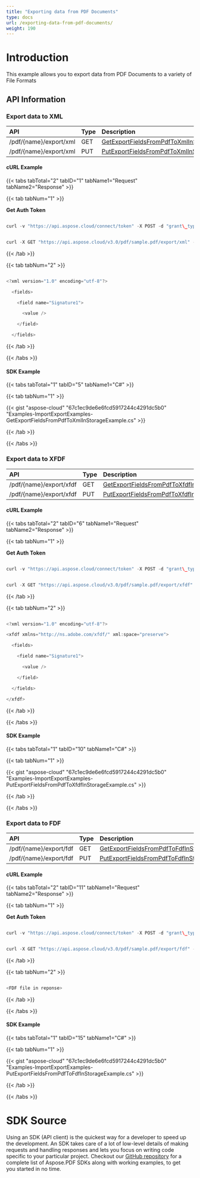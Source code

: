 ```yaml
---
title: "Exporting data from PDF Documents"
type: docs
url: /exporting-data-from-pdf-documents/
weight: 190
---
```


# **Introduction**
This example allows you to export data from PDF Documents to a variety of File Formats


## **API Information**
### **Export data to XML**

|**API**|**Type**|**Description**|
| :- | :- | :- |
|/pdf/{name}/export/xml|GET|[GetExportFieldsFromPdfToXmlInStorage](https://apireference.aspose.cloud/pdf/#/ExportPdfToXml/GetExportFieldsFromPdfToXmlInStorage)|
|/pdf/{name}/export/xml|PUT|[PutExportFieldsFromPdfToXmlInStorage](https://apireference.aspose.cloud/pdf/#/ExportPdfToXml/PutExportFieldsFromPdfToXmlInStorage)|
#### **cURL Example**
{{< tabs tabTotal="2" tabID="1" tabName1="Request" tabName2="Response" >}}

{{< tab tabNum="1" >}}

**Get Auth Token**

```java

curl -v "https://api.aspose.cloud/connect/token" -X POST -d "grant\_type=client\_credentials&client\_id=<APP\_SID>&client\_secret=<APP\_KEY>" -H "Content-Type: application/x-www-form-urlencoded" -H "Accept: application/json"

```

```java

curl -X GET "https://api.aspose.cloud/v3.0/pdf/sample.pdf/export/xml" -H "accept: multipart/form-data" -H "authorization: Bearer eyJhbGciOiJSUzI1NiIsInR5cCI6IkpXVCJ9.eyJuYmYiOjE1NjcwNjczMTMsImV4cCI6MTU2NzE1MzcxMywiaXNzIjoiaHR0cHM6Ly9hcGkuYXNwb3NlLmNsb3VkIiwiYXVkIjpbImh0dHBzOi8vYXBpLmFzcG9zZS5jbG91ZC9yZXNvdXJjZXMiLCJhcGkucGxhdGZvcm0iLCJhcGkucHJvZHVjdHMiXSwiY2xpZW50X2lkIjoiOWYwYjI2ZDEtMGYxZi00MDNiLTliYTQtMTMzMzk4MGFjNmRiIiwiY2xpZW50X2lkU3J2SWQiOiIiLCJzY29wZSI6WyJhcGkucGxhdGZvcm0iLCJhcGkucHJvZHVjdHMiXX0.cDfobSCDhKyoaqYib2esXXPvWvDWvFzfFVw7x-VTjgUcnYV1wC-vYn6zgebYMExPwAPCCMflNw4Uwc1Zi\_MQxjAdKeUoetesAySW6yQs5pzIq4ifvwxYDoyd6P64cDP8GCveIfr4CqI\_9UU9hernKXk3nBCSj7CKHe8YC7WrlJDmnNm8cFKUFNFHu1ZIzhZX2Xw-B6z8KfNRIaFi5NGGGW-\_MYesaqGuoMLM7IkP2C5XzlyvuvH2pFFYVA7roeMPksCXm233dmPQe4xmnePKO1HQoIkQYPFmdBWokDl\_T1745L2uCynkE-ul7l7wuwc1SRTjkrHV\_X7Dp5Qt8DW-1g"

```

{{< /tab >}}

{{< tab tabNum="2" >}}

```java

<?xml version="1.0" encoding="utf-8"?>

  <fields>

    <field name="Signature1">

      <value />

    </field>

  </fields>

```

{{< /tab >}}

{{< /tabs >}}
#### **SDK Example**
{{< tabs tabTotal="1" tabID="5" tabName1="C#" >}}

{{< tab tabNum="1" >}}

{{< gist "aspose-cloud" "67c1ec9de6e6fcd5917244c4291dc5b0" "Examples-ImportExportExamples-GetExportFieldsFromPdfToXmlInStorageExample.cs" >}}

{{< /tab >}}

{{< /tabs >}}
### **Export data to XFDF**

|**API**|**Type**|**Description**|
| :- | :- | :- |
|/pdf/{name}/export/xfdf|GET|[GetExportFieldsFromPdfToXfdfInStorage](https://apireference.aspose.cloud/pdf/#/ExportPdfToXfdf/GetExportFieldsFromPdfToXfdfInStorage)|
|/pdf/{name}/export/xfdf|PUT|[PutExportFieldsFromPdfToXfdfInStorage](https://apireference.aspose.cloud/pdf/#/ExportPdfToXfdf/PutExportFieldsFromPdfToXfdfInStorage)|
#### **cURL Example**
{{< tabs tabTotal="2" tabID="6" tabName1="Request" tabName2="Response" >}}

{{< tab tabNum="1" >}}

**Get Auth Token**

```java

curl -v "https://api.aspose.cloud/connect/token" -X POST -d "grant\_type=client\_credentials&client\_id=<APP\_SID>&client\_secret=<APP\_KEY>" -H "Content-Type: application/x-www-form-urlencoded" -H "Accept: application/json"

```

```java

curl -X GET "https://api.aspose.cloud/v3.0/pdf/sample.pdf/export/xfdf" -H "accept: multipart/form-data" -H "authorization: Bearer eyJhbGciOiJSUzI1NiIsInR5cCI6IkpXVCJ9.eyJuYmYiOjE1NjcwNjczMTMsImV4cCI6MTU2NzE1MzcxMywiaXNzIjoiaHR0cHM6Ly9hcGkuYXNwb3NlLmNsb3VkIiwiYXVkIjpbImh0dHBzOi8vYXBpLmFzcG9zZS5jbG91ZC9yZXNvdXJjZXMiLCJhcGkucGxhdGZvcm0iLCJhcGkucHJvZHVjdHMiXSwiY2xpZW50X2lkIjoiOWYwYjI2ZDEtMGYxZi00MDNiLTliYTQtMTMzMzk4MGFjNmRiIiwiY2xpZW50X2lkU3J2SWQiOiIiLCJzY29wZSI6WyJhcGkucGxhdGZvcm0iLCJhcGkucHJvZHVjdHMiXX0.cDfobSCDhKyoaqYib2esXXPvWvDWvFzfFVw7x-VTjgUcnYV1wC-vYn6zgebYMExPwAPCCMflNw4Uwc1Zi\_MQxjAdKeUoetesAySW6yQs5pzIq4ifvwxYDoyd6P64cDP8GCveIfr4CqI\_9UU9hernKXk3nBCSj7CKHe8YC7WrlJDmnNm8cFKUFNFHu1ZIzhZX2Xw-B6z8KfNRIaFi5NGGGW-\_MYesaqGuoMLM7IkP2C5XzlyvuvH2pFFYVA7roeMPksCXm233dmPQe4xmnePKO1HQoIkQYPFmdBWokDl\_T1745L2uCynkE-ul7l7wuwc1SRTjkrHV\_X7Dp5Qt8DW-1g"

```

{{< /tab >}}

{{< tab tabNum="2" >}}

```java

<?xml version="1.0" encoding="utf-8"?>

<xfdf xmlns="http://ns.adobe.com/xfdf/" xml:space="preserve">

  <fields>

    <field name="Signature1">

      <value />

    </field>

  </fields>

</xfdf>

```

{{< /tab >}}

{{< /tabs >}}
#### **SDK Example**
{{< tabs tabTotal="1" tabID="10" tabName1="C#" >}}

{{< tab tabNum="1" >}}

{{< gist "aspose-cloud" "67c1ec9de6e6fcd5917244c4291dc5b0" "Examples-ImportExportExamples-PutExportFieldsFromPdfToXfdfInStorageExample.cs" >}}

{{< /tab >}}

{{< /tabs >}}
### **Export data to FDF**

|**API**|**Type**|**Description**|
| :- | :- | :- |
|/pdf/{name}/export/fdf|GET|[GetExportFieldsFromPdfToFdfInStorage](https://apireference.aspose.cloud/pdf/#/ExportPdfToFdf/GetExportFieldsFromPdfToFdfInStorage)|
|/pdf/{name}/export/fdf|PUT|[PutExportFieldsFromPdfToFdfInStorage](https://apireference.aspose.cloud/pdf/#/ExportPdfToFdf/PutExportFieldsFromPdfToFdfInStorage)|
#### **cURL Example**
{{< tabs tabTotal="2" tabID="11" tabName1="Request" tabName2="Response" >}}

{{< tab tabNum="1" >}}

**Get Auth Token**

```java

curl -v "https://api.aspose.cloud/connect/token" -X POST -d "grant\_type=client\_credentials&client\_id=<APP\_SID>&client\_secret=<APP\_KEY>" -H "Content-Type: application/x-www-form-urlencoded" -H "Accept: application/json"

```

```java

curl -X GET "https://api.aspose.cloud/v3.0/pdf/sample.pdf/export/fdf" -H "accept: multipart/form-data" -H "authorization: Bearer eyJhbGciOiJSUzI1NiIsInR5cCI6IkpXVCJ9.eyJuYmYiOjE1NjcwNjczMTMsImV4cCI6MTU2NzE1MzcxMywiaXNzIjoiaHR0cHM6Ly9hcGkuYXNwb3NlLmNsb3VkIiwiYXVkIjpbImh0dHBzOi8vYXBpLmFzcG9zZS5jbG91ZC9yZXNvdXJjZXMiLCJhcGkucGxhdGZvcm0iLCJhcGkucHJvZHVjdHMiXSwiY2xpZW50X2lkIjoiOWYwYjI2ZDEtMGYxZi00MDNiLTliYTQtMTMzMzk4MGFjNmRiIiwiY2xpZW50X2lkU3J2SWQiOiIiLCJzY29wZSI6WyJhcGkucGxhdGZvcm0iLCJhcGkucHJvZHVjdHMiXX0.cDfobSCDhKyoaqYib2esXXPvWvDWvFzfFVw7x-VTjgUcnYV1wC-vYn6zgebYMExPwAPCCMflNw4Uwc1Zi\_MQxjAdKeUoetesAySW6yQs5pzIq4ifvwxYDoyd6P64cDP8GCveIfr4CqI\_9UU9hernKXk3nBCSj7CKHe8YC7WrlJDmnNm8cFKUFNFHu1ZIzhZX2Xw-B6z8KfNRIaFi5NGGGW-\_MYesaqGuoMLM7IkP2C5XzlyvuvH2pFFYVA7roeMPksCXm233dmPQe4xmnePKO1HQoIkQYPFmdBWokDl\_T1745L2uCynkE-ul7l7wuwc1SRTjkrHV\_X7Dp5Qt8DW-1g"

```

{{< /tab >}}

{{< tab tabNum="2" >}}

```java

<FDF file in reponse>

```

{{< /tab >}}

{{< /tabs >}}
#### **SDK Example**
{{< tabs tabTotal="1" tabID="15" tabName1="C#" >}}

{{< tab tabNum="1" >}}

{{< gist "aspose-cloud" "67c1ec9de6e6fcd5917244c4291dc5b0" "Examples-ImportExportExamples-PutExportFieldsFromPdfToFdfInStorageExample.cs" >}}

{{< /tab >}}

{{< /tabs >}}
# **SDK Source**
Using an SDK (API client) is the quickest way for a developer to speed up the development. An SDK takes care of a lot of low-level details of making requests and handling responses and lets you focus on writing code specific to your particular project. Checkout our [GitHub repository](https://github.com/aspose-pdf-cloud) for a complete list of Aspose.PDF SDKs along with working examples, to get you started in no time.
